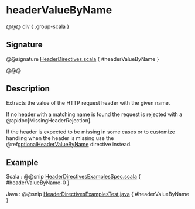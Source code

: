 # headerValueByName

@@@ div { .group-scala }

## Signature

@@signature [HeaderDirectives.scala](/akka-http/src/main/scala/akka/http/scaladsl/server/directives/HeaderDirectives.scala) { #headerValueByName }

@@@

## Description

Extracts the value of the HTTP request header with the given name.

If no header with a matching name is found the request
is rejected with a @apidoc[MissingHeaderRejection].

If the header is expected to be missing in some cases or to customize
handling when the header is missing use the @ref[optionalHeaderValueByName](optionalHeaderValueByName.md) directive instead.

## Example

Scala
:  @@snip [HeaderDirectivesExamplesSpec.scala](/docs/src/test/scala/docs/http/scaladsl/server/directives/HeaderDirectivesExamplesSpec.scala) { #headerValueByName-0 }

Java
:  @@snip [HeaderDirectivesExamplesTest.java](/docs/src/test/java/docs/http/javadsl/server/directives/HeaderDirectivesExamplesTest.java) { #headerValueByName }
